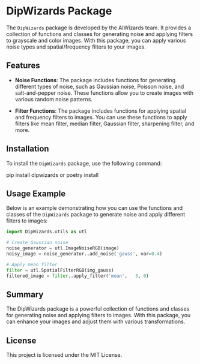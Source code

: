 # DipWizards Package

The `DipWizards` package is developed by the AIWizards team. It provides a collection of functions and classes for generating noise and applying filters to grayscale and color images. With this package, you can apply various noise types and spatial/frequency filters to your images.

## Features

- **Noise Functions**: The package includes functions for generating different types of noise, such as Gaussian noise, Poisson noise, and salt-and-pepper noise. These functions allow you to create images with various random noise patterns.

- **Filter Functions**: The package includes functions for applying spatial and frequency filters to images. You can use these functions to apply filters like mean filter, median filter, Gaussian filter, sharpening filter, and more.

## Installation

To install the `DipWizards` package, use the following command:

pip install dipwizards
or
poetry install

## Usage Example

Below is an example demonstrating how you can use the functions and classes of the `DipWizards` package to generate noise and apply different filters to images:

```python
import DipWizards.utils as utl

# Create Gaussian noise
noise_generator = utl.ImageNoiseRGB(image)
noisy_image = noise_generator..add_noise('gauss', var=0.4)

# Apply mean filter
filter = utl.SpatialFilterRGB(img_gauss)
filtered_image = filter..apply_filter('mean',   3, 0)
```
## Summary

The DipWizards package is a powerful collection of functions and classes for generating noise and applying filters to images. With this package, you can enhance your images and adjust them with various transformations.

## License

This project is licensed under the MIT License.

